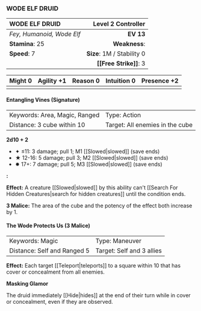 ### WODE ELF DRUID

| WODE ELF DRUID            |     **Level 2 Controller** |
| :------------------------ | -------------------------: |
| *Fey, Humanoid, Wode Elf* |                  **EV 13** |
| **Stamina**: 25           |              **Weakness**: |
| **Speed**: 7              | **Size**: 1M / Stability 0 |
|                           |     **[[Free Strike]]**: 3 |

| **Might** 0 | **Agility** +1 | **Reason** 0 | **Intuition** 0 | **Presence** +2 |
| ----------- | -------------- | ------------ | --------------- | --------------- |
|             |                |              |                 |                 |

#### Entangling Vines (Signature)

|                               |                                 |
| :---------------------------- | :------------------------------ |
| Keywords: Area, Magic, Ranged | Type: Action                    |
| Distance: 3 cube within 10    | Target: All enemies in the cube |

**2d10 + 2**

- ✦ ≤11: 3 damage; pull 1; M1 [[Slowed|slowed]] (save ends)
- ★ 12-16: 5 damage; pull 3; M2 [[Slowed|slowed]] (save ends)
- ✸ 17+: 7 damage; pull 5; M3 [[Slowed|slowed]] (save ends)

**:**

**Effect:** A creature [[Slowed|slowed]] by this ability can't [[Search For Hidden Creatures|search for hidden creatures]] until the condition ends.

**3 Malice:** The area of the cube and the potency of the effect both increase by 1.

#### The Wode Protects Us (3 Malice)

|                             |                           |
| :-------------------------- | :------------------------ |
| Keywords: Magic             | Type: Maneuver            |
| Distance: Self and Ranged 5 | Target: Self and 3 allies |

**Effect:** Each target [[Teleport|teleports]] to a square within 10 that has cover or concealment from all enemies.

**Masking Glamor**

The druid immediately [[Hide|hides]] at the end of their turn while in cover or concealment, even if they are observed.
